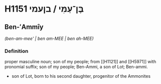 # H1151 בֶּן־עַמִּי / בןעמי

## Ben-ʻAmmîy

_(ben-am-mee' | ben am-MEE | ben ah-MEE)_

### Definition

proper masculine noun; son of my people; from [[H1121]] and [[H5971]] with pronomial suffix; son of my people; Ben-Ammi, a son of Lot; Ben-ammi.

- son of Lot, born to his second daughter, progenitor of the Ammonites
